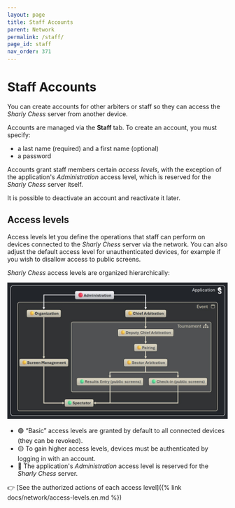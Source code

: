 ```yaml
---
layout: page
title: Staff Accounts
parent: Network
permalink: /staff/
page_id: staff
nav_order: 371
---
```


# Staff Accounts

You can create accounts for other arbiters or staff so they can access the _Sharly Chess_ server from another device.

Accounts are managed via the **Staff** tab. To create an account, you must specify:

- a last name (required) and a first name (optional)
- a password

Accounts grant staff members certain _access levels_, with the exception of the application's _Administration_ access level, which is reserved for the _Sharly Chess_ server itself.

It is possible to deactivate an account and reactivate it later.


## Access levels

Access levels let you define the operations that staff can perform on devices connected to the _Sharly Chess_ server via the network.
You can also adjust the default access level for unauthenticated devices, for example if you wish to disallow access to public screens.

_Sharly Chess_ access levels are organized hierarchically:

<img class="no-border" src="../../assets/images/access-levels/access-levels-inheritance-en.jpg" alt="Inheritance of access levels">

- 🟢 “Basic” access levels are granted by default to all connected devices (they can be revoked).
- 🟡 To gain higher access levels, devices must be authenticated by logging in with an account.
- 🔴 The application's _Administration_ access level is reserved for the _Sharly Chess_ server.

:point_right: [See the authorized actions of each access level]({% link docs/network/access-levels.en.md %})
